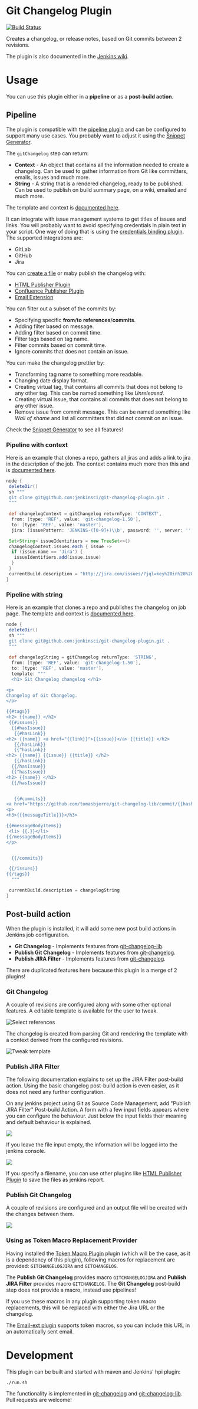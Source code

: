 # Git Changelog Plugin

[![Build Status](https://ci.jenkins.io/job/Plugins/job/git-changelog-plugin/job/master/badge/icon)](https://ci.jenkins.io/job/Plugins/job/git-changelog-plugin)

Creates a changelog, or release notes, based on Git commits between 2 revisions.

The plugin is also documented in the [Jenkins wiki](https://wiki.jenkins-ci.org/display/JENKINS/Git+Changelog+Plugin).

# Usage

You can use this plugin either in a **pipeline** or as a **post-build action**.

## Pipeline

The plugin is compatible with the [pipeline plugin](https://jenkins.io/doc/book/pipeline/getting-started/) and can be configured to support many use cases. You probably want to adjust it using the [Snippet Generator](https://jenkins.io/doc/book/pipeline/getting-started/#snippet-generator).

The `gitChangelog` step can return:

 * **Context** - An object that contains all the information needed to create a changelog. Can be used to gather information from Git like committers, emails, issues and much more.
 * **String** - A string that is a rendered changelog, ready to be published. Can be used to publish on build summary page, on a wiki, emailed and much more.

The template and context is [documented here](https://github.com/tomasbjerre/git-changelog-lib).

It can integrate with issue management systems to get titles of issues and links. You will probably want to avoid specifying credentials in plain text in your script. One way of doing that is using the [credentials binding plugin](https://jenkins.io/doc/pipeline/steps/credentials-binding/). The supported integrations are:

 * GitLab
 * GitHub
 * Jira

You can [create a file](https://jenkins.io/doc/pipeline/examples/) or maby publish the changelog with:

 * [HTML Publisher Plugin](https://plugins.jenkins.io/htmlpublisher)
 * [Confluence Publisher Plugin](https://plugins.jenkins.io/confluence-publisher)
 * [Email Extension](https://plugins.jenkins.io/email-ext)

You can filter out a subset of the commits by:

 * Specifying specific **from**/**to** **references**/**commits**.
 * Adding filter based on message.
 * Adding filter based on commit time.
 * Filter tags based on tag name.
 * Filter commits based on commit time.
 * Ignore commits that does not contain an issue.

You can make the changelog prettier by:

 * Transforming tag name to something more readable.
 * Changing date display format.
 * Creating virtual tag, that contains all commits that does not belong to any other tag. This can be named something like *Unreleased*.
 * Creating virtual issue, that contains all commits that does not belong to any other issue.
 * Remove issue from commit message. This can be named something like *Wall of shame* and list all committers that did not commit on an issue.

Check the [Snippet Generator](https://jenkins.io/doc/book/pipeline/getting-started/#snippet-generator) to see all features!

### Pipeline with context

Here is an example that clones a repo, gathers all jiras and adds a link to jira in the description of the job. The context contains much more then this and is [documented here](https://github.com/tomasbjerre/git-changelog-lib).

```groovy
node {
 deleteDir()
 sh """
 git clone git@github.com:jenkinsci/git-changelog-plugin.git .
 """
    
 def changelogContext = gitChangelog returnType: 'CONTEXT',
  from: [type: 'REF', value: 'git-changelog-1.50'],
  to: [type: 'REF', value: 'master'],
  jira: [issuePattern: 'JENKINS-([0-9]+)\\b', password: '', server: '', username: '']

 Set<String> issueIdentifiers = new TreeSet<>()
 changelogContext.issues.each { issue ->
  if (issue.name == 'Jira') {
   issueIdentifiers.add(issue.issue)
  }
 }
 currentBuild.description = "http://jira.com/issues/?jql=key%20in%20%28${issueIdentifiers.join(',')}%29"
}
```

### Pipeline with string

Here is an example that clones a repo and publishes the changelog on job page. The template and context is [documented here](https://github.com/tomasbjerre/git-changelog-lib).

```groovy
node {
 deleteDir()
 sh """
 git clone git@github.com:jenkinsci/git-changelog-plugin.git .
 """
    
 def changelogString = gitChangelog returnType: 'STRING',
  from: [type: 'REF', value: 'git-changelog-1.50'],
  to: [type: 'REF', value: 'master'],
  template: """
  <h1> Git Changelog changelog </h1>

<p>
Changelog of Git Changelog.
</p>

{{#tags}}
<h2> {{name}} </h2>
 {{#issues}}
  {{#hasIssue}}
   {{#hasLink}}
<h2> {{name}} <a href="{{link}}">{{issue}}</a> {{title}} </h2>
   {{/hasLink}}
   {{^hasLink}}
<h2> {{name}} {{issue}} {{title}} </h2>
   {{/hasLink}}
  {{/hasIssue}}
  {{^hasIssue}}
<h2> {{name}} </h2>
  {{/hasIssue}}


   {{#commits}}
<a href="https://github.com/tomasbjerre/git-changelog-lib/commit/{{hash}}">{{hash}}</a> {{authorName}} <i>{{commitTime}}</i>
<p>
<h3>{{{messageTitle}}}</h3>

{{#messageBodyItems}}
 <li> {{.}}</li> 
{{/messageBodyItems}}
</p>


  {{/commits}}

 {{/issues}}
{{/tags}}
  """

 currentBuild.description = changelogString
}
```

## Post-build action

When the plugin is installed, it will add some new post build actions in Jenkins job configuration.

 * **Git Changelog** - Implements features from [git-changelog-lib](https://github.com/tomasbjerre/git-changelog-lib).
 * **Publish Git Changelog** - Implements features from [git-changelog](https://github.com/paulwellnerbou/git-changelog).
 * **Publish JIRA Filter** - Implements features from [git-changelog](https://github.com/paulwellnerbou/git-changelog).

There are duplicated features here because this plugin is a merge of 2 plugins!

### Git Changelog

A couple of revisions are configured along with some other optional features. A editable template is available for the user to tweak. 

![Select references](/doc/imgs/git-changelog-references.png)

The changelog is created from parsing Git and rendering the template with a context derived from the configured revisions.

![Tweak template](/doc/imgs/git-changelog-file.png)

### Publish JIRA Filter
The following documentation explains to set up the JIRA Filter post-build action. Using the basic changelog post-build action
is even easier, as it does not need any further configuration.

On any jenkins project using Git as Source Code Management, add "Publish JIRA Filter" Post-build Action. A form with a few
input fields appears where you can configure the behaviour. Just below the input fields their meaning and default behaviour is
explained.

![](/doc/imgs/git-jira-log-post-build-action.png)

If you leave the file input empty, the information will be logged into the jenkins console.

![](/doc/imgs/git-jira-log-post-build-action-console.png)

If you specify a filename, you can use other plugins like [HTML Publisher Plugin](https://wiki.jenkins-ci.org/display/JENKINS/HTML+Publisher+Plugin)
to save the files as jenkins report.

### Publish Git Changelog

A couple of revisions are configured and an output file will be created with the changes between them.

![](/doc/imgs/publish-git-changelog.png)

### Using as Token Macro Replacement Provider

Having installed the [Token Macro Plugin](https://wiki.jenkins-ci.org/display/JENKINS/Token+Macro+Plugin) plugin (which will be the case, as it is a dependency of this plugin), following macros for replacement are provided: <code>GITCHANGELOGJIRA</code> and <code>GITCHANGELOG</code>.

The **Publish Git Changelog** provides macro `GITCHANGELOGJIRA` and **Publish JIRA Filter** provides macro `GITCHANGELOG`. The **Git Changelog** post-build step does not provide a macro, instead use pipelines!

If you use these macros in any plugin supporting token macro replacements, this will be replaced with either the Jira URL or the changelog.

The [Email-ext plugin](https://wiki.jenkins-ci.org/display/JENKINS/Email-ext+plugin) supports token macros, so you can include this URL
in an automatically sent email.

# Development

This plugin can be built and started with maven and Jenkins' hpi plugin:

```
./run.sh
```

The functionality is implemented in [git-changelog](https://github.com/paulwellnerbou/git-changelog) and [git-changelog-lib](https://github.com/tomasbjerre/git-changelog-lib). Pull requests are welcome!


